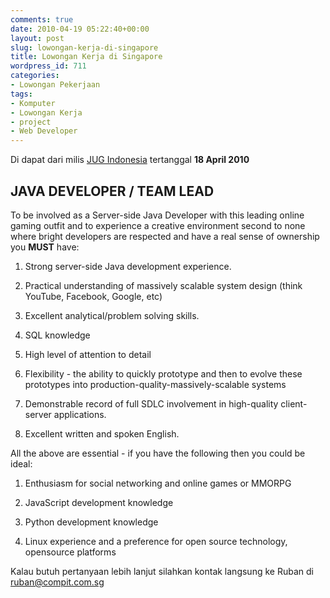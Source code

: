 ```yaml
---
comments: true
date: 2010-04-19 05:22:40+00:00
layout: post
slug: lowongan-kerja-di-singapore
title: Lowongan Kerja di Singapore
wordpress_id: 711
categories:
- Lowongan Pekerjaan
tags:
- Komputer
- Lowongan Kerja
- project
- Web Developer
---
```


Di dapat dari milis [JUG Indonesia](mailto:jug-indonesia@yahoogroups.com) tertanggal **18 April 2010**



## JAVA DEVELOPER / TEAM LEAD


To be involved as a Server-side Java Developer with this leading online gaming outfit and to experience a creative environment second to none where bright developers are respected and have a real sense of ownership you **MUST** have:




  1. Strong server-side Java development experience.


  2. Practical understanding of massively scalable system design (think YouTube, Facebook, Google, etc)


  3. Excellent analytical/problem solving skills.


  4. SQL knowledge


  5. High level of attention to detail


  6. Flexibility - the ability to quickly prototype and then to evolve these prototypes into production-quality-massively-scalable systems


  7. Demonstrable record of full SDLC involvement in high-quality client-server applications.


  8. Excellent written and spoken English.


<!-- more -->
All the above are essential - if you have the following then you could be ideal:


  1. Enthusiasm for social networking and online games or MMORPG


  2. JavaScript development knowledge


  3. Python development knowledge


  4. Linux experience and a preference for open source technology, opensource platforms



Kalau butuh pertanyaan lebih lanjut silahkan kontak langsung ke Ruban di [ruban@compit.com.sg](mailto:ruban@compit.com.sg)
